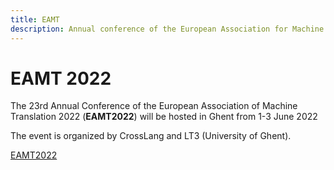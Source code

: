 ```yaml
---
title: EAMT
description: Annual conference of the European Association for Machine Translation
---
```


# EAMT 2022

The 23rd Annual Conference of the European Association of Machine Translation 2022 (**EAMT2022**) will be hosted in Ghent from 1-3 June 2022

The event is organized by CrossLang and LT3 (University of Ghent).

[EAMT2022](https://eamt2022.com/)
